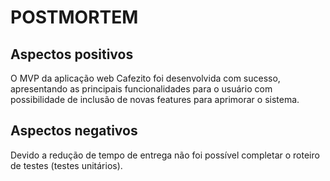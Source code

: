 # POSTMORTEM

## Aspectos positivos
   O MVP da aplicação web Cafezito foi desenvolvida com sucesso, apresentando as principais funcionalidades para o usuário com possibilidade de inclusão de novas features para aprimorar o sistema. 
## Aspectos negativos
   Devido a redução de tempo de entrega não foi possível completar o roteiro de testes (testes unitários). 
